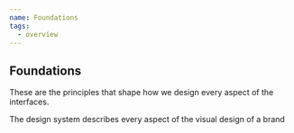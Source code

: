 ```yaml
---
name: Foundations
tags:
  - overview
---
```


<DocHeader props={props}/>

## Foundations

These are the principles that shape how we design every aspect of the
interfaces.

The design system describes every aspect of the visual design of a brand

